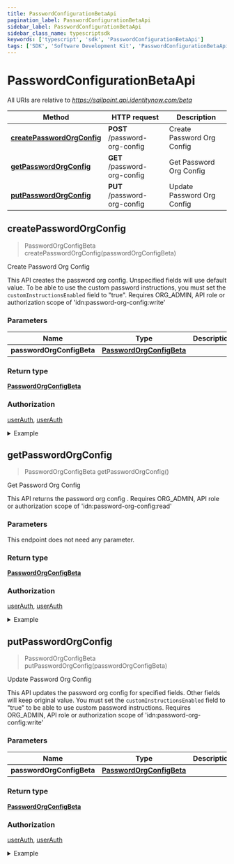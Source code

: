 ```yaml
---
title: PasswordConfigurationBetaApi
pagination_label: PasswordConfigurationBetaApi
sidebar_label: PasswordConfigurationBetaApi
sidebar_class_name: typescriptsdk
keywords: ['typescript', 'sdk', 'PasswordConfigurationBetaApi'] 
tags: ['SDK', 'Software Development Kit', 'PasswordConfigurationBetaApi']
---
```


# PasswordConfigurationBetaApi

All URIs are relative to *https://sailpoint.api.identitynow.com/beta*

Method | HTTP request | Description
------------- | ------------- | -------------
[**createPasswordOrgConfig**](PasswordConfigurationBetaApi.md#createPasswordOrgConfig) | **POST** /password-org-config | Create Password Org Config
[**getPasswordOrgConfig**](PasswordConfigurationBetaApi.md#getPasswordOrgConfig) | **GET** /password-org-config | Get Password Org Config
[**putPasswordOrgConfig**](PasswordConfigurationBetaApi.md#putPasswordOrgConfig) | **PUT** /password-org-config | Update Password Org Config



## createPasswordOrgConfig

> PasswordOrgConfigBeta createPasswordOrgConfig(passwordOrgConfigBeta)

Create Password Org Config

This API creates the password org config. Unspecified fields will use default value. To be able to use the custom password instructions, you must set the `customInstructionsEnabled` field to \"true\". Requires ORG_ADMIN, API role or authorization scope of \'idn:password-org-config:write\'

### Parameters


Name | Type | Description  | Notes
------------- | ------------- | ------------- | -------------
 **passwordOrgConfigBeta** | [**PasswordOrgConfigBeta**](../Models/PasswordOrgConfigBeta.md)|  | 

### Return type

[**PasswordOrgConfigBeta**](../Models/PasswordOrgConfigBeta.md)

### Authorization

[userAuth](https://developer.sailpoint.com/docs/api/v3/identity-security-cloud-v-3-api#authentication), [userAuth](https://developer.sailpoint.com/docs/api/v3/identity-security-cloud-v-3-api#authentication)

<details>
<summary>Example</summary>

```javascript
import { Configuration, PasswordConfigurationBetaApi, PasswordOrgConfigBeta } from "sailpoint-api-client";
const apiConfig = new Configuration();
const passwordConfigurationBetaApi = new PasswordConfigurationBetaApi(apiConfig);
const passwordOrgConfigBeta : PasswordOrgConfigBeta = {customInstructionsEnabled=true, digitTokenEnabled=true, digitTokenDurationMinutes=12, digitTokenLength=9}; // 
const val = await passwordConfigurationBetaApi.createPasswordOrgConfig(passwordOrgConfigBeta);
console.log('API called successfully. Returned data: ' + val.data);
```
</details>


## getPasswordOrgConfig

> PasswordOrgConfigBeta getPasswordOrgConfig()

Get Password Org Config

This API returns the password org config . Requires ORG_ADMIN, API role or authorization scope of \'idn:password-org-config:read\'

### Parameters

This endpoint does not need any parameter.

### Return type

[**PasswordOrgConfigBeta**](../Models/PasswordOrgConfigBeta.md)

### Authorization

[userAuth](https://developer.sailpoint.com/docs/api/v3/identity-security-cloud-v-3-api#authentication), [userAuth](https://developer.sailpoint.com/docs/api/v3/identity-security-cloud-v-3-api#authentication)

<details>
<summary>Example</summary>

```javascript
import { Configuration, PasswordConfigurationBetaApi } from "sailpoint-api-client";
const apiConfig = new Configuration();
const passwordConfigurationBetaApi = new PasswordConfigurationBetaApi(apiConfig);
const val = await passwordConfigurationBetaApi.getPasswordOrgConfig();
console.log('API called successfully. Returned data: ' + val.data);
```
</details>


## putPasswordOrgConfig

> PasswordOrgConfigBeta putPasswordOrgConfig(passwordOrgConfigBeta)

Update Password Org Config

This API updates the password org config for specified fields. Other fields will keep original value. You must set the `customInstructionsEnabled` field to \"true\" to be able to use custom password instructions.  Requires ORG_ADMIN, API role or authorization scope of \'idn:password-org-config:write\'

### Parameters


Name | Type | Description  | Notes
------------- | ------------- | ------------- | -------------
 **passwordOrgConfigBeta** | [**PasswordOrgConfigBeta**](../Models/PasswordOrgConfigBeta.md)|  | 

### Return type

[**PasswordOrgConfigBeta**](../Models/PasswordOrgConfigBeta.md)

### Authorization

[userAuth](https://developer.sailpoint.com/docs/api/v3/identity-security-cloud-v-3-api#authentication), [userAuth](https://developer.sailpoint.com/docs/api/v3/identity-security-cloud-v-3-api#authentication)

<details>
<summary>Example</summary>

```javascript
import { Configuration, PasswordConfigurationBetaApi, PasswordOrgConfigBeta } from "sailpoint-api-client";
const apiConfig = new Configuration();
const passwordConfigurationBetaApi = new PasswordConfigurationBetaApi(apiConfig);
const passwordOrgConfigBeta : PasswordOrgConfigBeta = {digitTokenEnabled=true, digitTokenDurationMinutes=12}; // 
const val = await passwordConfigurationBetaApi.putPasswordOrgConfig(passwordOrgConfigBeta);
console.log('API called successfully. Returned data: ' + val.data);
```
</details>

